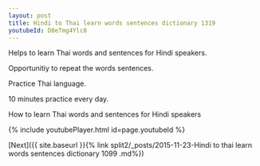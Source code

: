 ```yaml
---
layout: post
title: Hindi to Thai learn words sentences dictionary 1319 
youtubeId: D0eTmg4Ylc8
---
```

 
 
Helps to learn Thai words and sentences for Hindi speakers.

Opportunitiy to repeat the words sentences. 

Practice Thai language. 
 
10 minutes practice every day. 
 
How to learn Thai words and sentences for Hindi speakers 
 
{% include youtubePlayer.html id=page.youtubeId %}
 
 
[Next]({{ site.baseurl }}{% link  split2/_posts/2015-11-23-Hindi to thai learn words sentences dictionary 1099 .md%})
 
